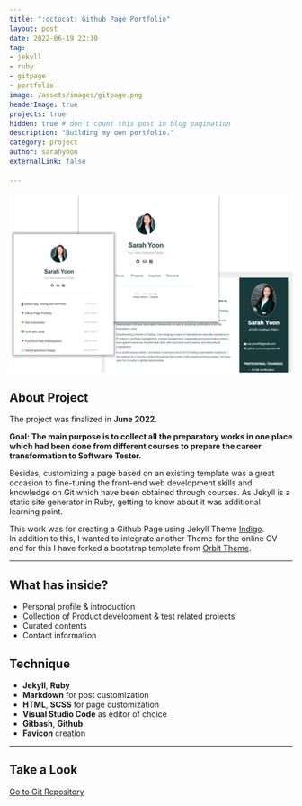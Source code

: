 ```yaml
---
title: ":octocat: Github Page Portfolio"
layout: post
date: 2022-06-19 22:10
tag: 
- jekyll
- ruby
- gitpage
- portfolio
image: /assets/images/gitpage.png
headerImage: true
projects: true
hidden: true # don't count this post in blog pagination
description: "Building my own portfolio."
category: project
author: sarahyoon
externalLink: false

---
```

<img src="/assets/images/jekyllpage.png" width="600">

## About Project

The project was finalized in **June 2022**.

**Goal: The main purpose is to collect all the preparatory works in one place which had been done from different courses to prepare the career transformation to Software Tester.**

Besides, customizing a page based on an existing template was a great occasion to fine-tuning the front-end web development skills and knowledge on Git which have been obtained through courses. As Jekyll is a static site generator in Ruby, getting to know about it was additional learning point. 

This work was for creating a Github Page using Jekyll Theme [Indigo](https://github.com/sergiokopplin/indigo).
<br>In addition to this, I wanted to integrate another Theme for the online CV and for this I have forked a bootstrap template from [Orbit Theme](https://github.com/xriley/Orbit-Theme).

---

## What has inside?

- Personal profile & introduction
- Collection of Product development & test related projects
- Curated contents 
- Contact information


## Technique

- **Jekyll**, **Ruby**
- **Markdown** for post customization 
- **HTML**, **SCSS** for page customization
- **Visual Studio Code** as editor of choice
- **Gitbash**, **Github**
- **Favicon** creation 


---

## Take a Look

[Go to Git Repository](https://github.com/morgenstern89/morgenstern89.github.io.git) 

